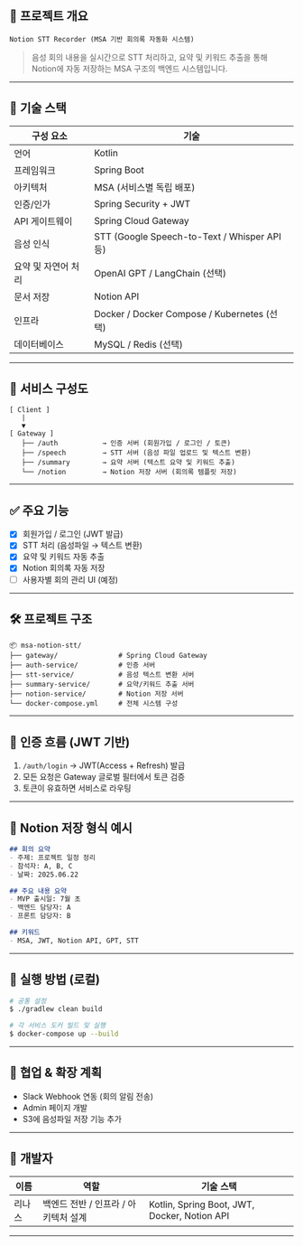 


## 📌 프로젝트 개요

```
Notion STT Recorder (MSA 기반 회의록 자동화 시스템)
```

> 음성 회의 내용을 실시간으로 STT 처리하고, 요약 및 키워드 추출을 통해
> Notion에 자동 저장하는 MSA 구조의 백엔드 시스템입니다.

---

## 🔧 기술 스택

| 구성 요소       | 기술                                          |
| ----------- | ------------------------------------------- |
| 언어          | Kotlin                                      |
| 프레임워크       | Spring Boot                                 |
| 아키텍처        | MSA (서비스별 독립 배포)                            |
| 인증/인가       | Spring Security + JWT                       |
| API 게이트웨이   | Spring Cloud Gateway                        |
| 음성 인식       | STT (Google Speech-to-Text / Whisper API 등) |
| 요약 및 자연어 처리 | OpenAI GPT / LangChain (선택)                 |
| 문서 저장       | Notion API                                  |
| 인프라         | Docker / Docker Compose / Kubernetes (선택)   |
| 데이터베이스      | MySQL / Redis (선택)                          |

---

## 🧩 서비스 구성도

```
[ Client ]
   |
   ▼
[ Gateway ]
   ├── /auth           → 인증 서버 (회원가입 / 로그인 / 토큰)
   ├── /speech         → STT 서버 (음성 파일 업로드 및 텍스트 변환)
   ├── /summary        → 요약 서버 (텍스트 요약 및 키워드 추출)
   └── /notion         → Notion 저장 서버 (회의록 템플릿 저장)
```

---

## ✅ 주요 기능

* [x] 회원가입 / 로그인 (JWT 발급)
* [x] STT 처리 (음성파일 → 텍스트 변환)
* [x] 요약 및 키워드 자동 추출
* [x] Notion 회의록 자동 저장
* [ ] 사용자별 회의 관리 UI (예정)

---

## 🛠️ 프로젝트 구조

```
📦 msa-notion-stt/
├── gateway/               # Spring Cloud Gateway
├── auth-service/          # 인증 서버
├── stt-service/           # 음성 텍스트 변환 서버
├── summary-service/       # 요약/키워드 추출 서버
├── notion-service/        # Notion 저장 서버
└── docker-compose.yml     # 전체 시스템 구성
```

---

## 🔐 인증 흐름 (JWT 기반)

1. `/auth/login` → JWT(Access + Refresh) 발급
2. 모든 요청은 Gateway 글로벌 필터에서 토큰 검증
3. 토큰이 유효하면 서비스로 라우팅

---

## 📂 Notion 저장 형식 예시

```markdown
## 회의 요약
- 주제: 프로젝트 일정 정리
- 참석자: A, B, C
- 날짜: 2025.06.22

## 주요 내용 요약
- MVP 출시일: 7월 초
- 백엔드 담당자: A
- 프론트 담당자: B

## 키워드
- MSA, JWT, Notion API, GPT, STT
```

---

## 🚀 실행 방법 (로컬)

```bash
# 공통 설정
$ ./gradlew clean build

# 각 서비스 도커 빌드 및 실행
$ docker-compose up --build
```

---

## 📌 협업 & 확장 계획

* Slack Webhook 연동 (회의 알림 전송)
* Admin 페이지 개발
* S3에 음성파일 저장 기능 추가

---

## 👤 개발자

| 이름  | 역할                     | 기술 스택                                        |
| --- | ---------------------- | -------------------------------------------- |
| 리나스 | 백엔드 전반 / 인프라 / 아키텍처 설계 | Kotlin, Spring Boot, JWT, Docker, Notion API |

---

